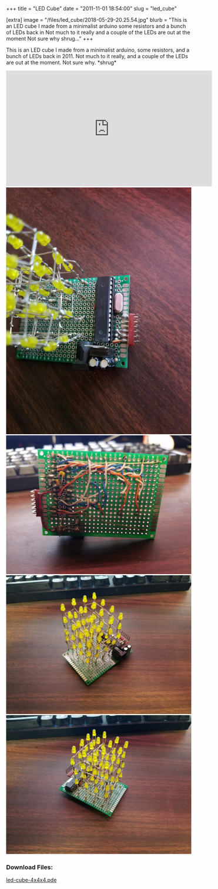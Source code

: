 +++
title = "LED Cube"
date = "2011-11-01 18:54:00"
slug = "led_cube"

[extra]
image = "/files/led_cube/2018-05-29-20.25.54.jpg"
blurb = "This is an LED cube I made from a minimalist arduino some resistors and a bunch of LEDs back in  Not much to it really and a couple of the LEDs are out at the moment Not sure why shrug..."
+++

This is an LED cube I made from a minimalist arduino, some resistors, and a bunch of LEDs back in 2011. Not much to it really, and a couple of the LEDs are out at the moment. Not sure why. \*shrug\*


<iframe allowfullscreen="" frameborder="0" height="315" src="https://www.youtube.com/embed/TQCR76ZAHAo" width="560"></iframe>

<div class="post-images">
<div class="post-image-holder">
<a class="image_link" target="_blank" href="/files/led_cube/2018-05-29-20.25.44.jpg">
<img class="post-image" src="/files/led_cube/2018-05-29-20.25.44.jpg" title="" alt=""></a>
</div>
<div class="post-image-holder">
<a class="image_link" target="_blank" href="/files/led_cube/2018-05-29-20.26.11.jpg">
<img class="post-image" src="/files/led_cube/2018-05-29-20.26.11.jpg" title="" alt=""></a>
</div>
<div class="post-image-holder">
<a class="image_link" target="_blank" href="/files/led_cube/2018-05-29-20.25.38.jpg">
<img class="post-image" src="/files/led_cube/2018-05-29-20.25.38.jpg" title="" alt=""></a>
</div>
<div class="post-image-holder">
<a class="image_link" target="_blank" href="/files/led_cube/2018-05-29-20.25.57.jpg">
<img class="post-image" src="/files/led_cube/2018-05-29-20.25.57.jpg" title="" alt=""></a>
</div>
</div>
<div class="post-files">
<h3>Download Files:</h3>
<div class="post-file">
<a href="/files/led_cube/led-cube-4x4x4.pde" target="_blank">led-cube-4x4x4.pde</a>
</div>
</div>
